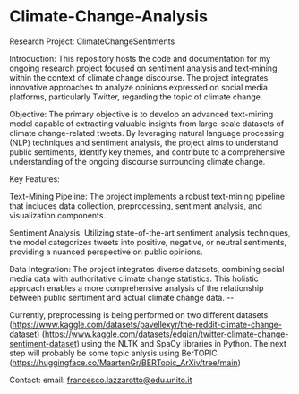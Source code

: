 # Climate-Change-Analysis

Research Project: ClimateChangeSentiments

Introduction:
This repository hosts the code and documentation for my ongoing research project focused on sentiment analysis and text-mining within the context of climate change discourse. The project integrates innovative approaches to analyze opinions expressed on social media platforms, particularly Twitter, regarding the topic of climate change.

Objective:
The primary objective is to develop an advanced text-mining model capable of extracting valuable insights from large-scale datasets of climate change-related tweets. By leveraging natural language processing (NLP) techniques and sentiment analysis, the project aims to understand public sentiments, identify key themes, and contribute to a comprehensive understanding of the ongoing discourse surrounding climate change.

Key Features:

Text-Mining Pipeline: The project implements a robust text-mining pipeline that includes data collection, preprocessing, sentiment analysis, and visualization components.

Sentiment Analysis: Utilizing state-of-the-art sentiment analysis techniques, the model categorizes tweets into positive, negative, or neutral sentiments, providing a nuanced perspective on public opinions.

Data Integration: The project integrates diverse datasets, combining social media data with authoritative climate change statistics. This holistic approach enables a more comprehensive analysis of the relationship between public sentiment and actual climate change data. -- 


Currently, preprocessing is being performed on two different datasets (https://www.kaggle.com/datasets/pavellexyr/the-reddit-climate-change-dataset) (https://www.kaggle.com/datasets/edqian/twitter-climate-change-sentiment-dataset) using the NLTK and SpaCy libraries in Python.
The next step will probably be some topic anlysis using BerTOPIC (https://huggingface.co/MaartenGr/BERTopic_ArXiv/tree/main)

Contact:
email: francesco.lazzarotto@edu.unito.it

